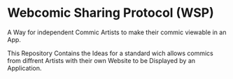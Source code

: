 # Webcomic Sharing Protocol (WSP)
A Way for independent Commic Artists to make their commic viewable in an App.

This Repository Contains the Ideas for a standard wich allows commics from diffrent Artists with their own Website to be Displayed by an Application.

